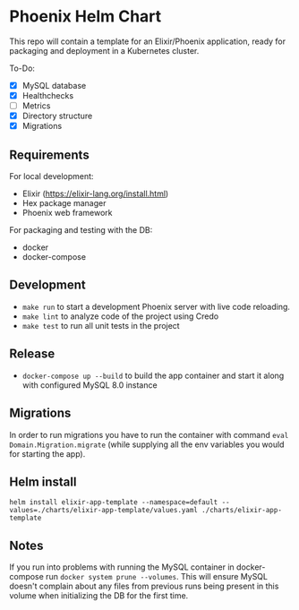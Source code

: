 # Phoenix Helm Chart

This repo will contain a template for an Elixir/Phoenix application, ready for packaging and deployment in a Kubernetes cluster.

To-Do:
- [x] MySQL database
- [x] Healthchecks
- [ ] Metrics
- [x] Directory structure 
- [x] Migrations

## Requirements

For local development:

- Elixir (https://elixir-lang.org/install.html)
- Hex package manager
- Phoenix web framework

For packaging and testing with the DB:

- docker
- docker-compose

## Development

- `make run` to start a development Phoenix server with live code reloading. 
- `make lint` to analyze code of the project using Credo
- `make test` to run all unit tests in the project

## Release

- `docker-compose up --build` to build the app container and start it along with configured MySQL 8.0 instance

## Migrations

In order to run migrations you have to run the container with command `eval Domain.Migration.migrate` (while supplying all the env variables you would for starting the app).

## Helm install

`helm install elixir-app-template --namespace=default --values=./charts/elixir-app-template/values.yaml ./charts/elixir-app-template`

## Notes

If you run into problems with running the MySQL container in docker-compose run `docker system prune --volumes`. This will ensure MySQL doesn't complain about any files from previous runs being present in this volume when initializing the DB for the first time.
